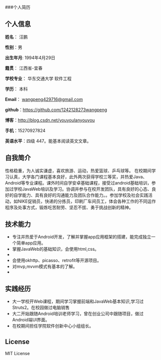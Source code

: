 ###个人简历


## 个人信息

**姓名**： 汪鹏

**性别**：男  

**出生年月**: 1994年4月29日

**籍贯**： 江西省-宜春

**学校专业**： 华东交通大学 软件工程

**学历**： 本科

**Email**： wangpeng429716@gmail.com 

**github**：https://github.com/1242128273wangpeng

**博客**：http://blog.csdn.net/youyoulanyouyou

**手机**：15270927824

**英语水平**：四级 447。能基本阅读英文文章。

## 自我简介

性格稳重，为人诚实谦虚，喜欢旅游、运动，热爱篮球、乒乓球等。
在校期间学习认真，大学各门课程基本良好，此外两次获得学校三等奖，并热爱Java、Android等专业课程。课外时间自学安卓基础课程，接受过android基础培训，参加过学校JavaWeb培训及学习。协调并参与在校开发团队，具有良好的心态、良好的自学能力、具有良好的沟通能力及团队合作能力。。参加学校及社会实践活动，如NIKE促销员，快递的分拣员，印刷厂车间员工，体会各种工作的不同运作程序及处事方式，锻炼吃苦耐劳、坚忍不拔、勇于挑战创新的精神。

## 技术能力

* 专注并热爱于Android开发，了解并掌握app应用框架的搭建，能完成独立一个简单app应用。
* 掌握JavaWeb的基础知识，会使用html,css。
* 
* 会使用okhttp、picasso、retrofit等开源项目。
* 对mvp,mvvm模式有基本的了解。
* 

## 实践经历
* 大一学校开Web课程，期间学习掌握前端和JavaWeb基本知识,学习过Struts2。在校园做过电脑销售
* 大二开始跟随Android培训老师学习，曾在创业公司中跟随项目，做过Android端UI界面。
* 在校期间担任学院软件创新中心小组组长。


## License
MIT License
